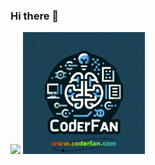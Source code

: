 ### Hi there 👋
<!--
**KittenCN/KittenCN** is a ✨ _special_ ✨ repository because its `README.md` (this file) appears on your GitHub profile.

Here are some ideas to get you started:

- 🔭 I’m currently working on ...
- 🌱 I’m currently learning ...
- 👯 I’m looking to collaborate on ...
- 🤔 I’m looking for help with ...
- 💬 Ask me about ...
- 📫 How to reach me: ...
- 😄 Pronouns: ...
- ⚡ Fun fact: ...
-->

![](https://github-readme-stats.vercel.app/api?username=KittenCN&theme=dark)
[<img src="https://raw.githubusercontent.com/KittenCN/KittenCN/main/img/coderfan_logo.png" width="195" height="195">](https://www.coderfan.com)

